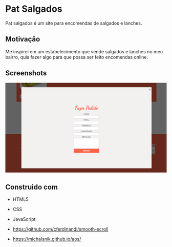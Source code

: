 # Pat Salgados

Pat salgados é um site para encomendas de salgados e lanches.

## Motivação

Me inspirei em um estabelecimento que vende salgados e lanches no meu bairro, quis
fazer algo para que possa ser feito encomendas online.

## Screenshots
![](img/patsalgprint.png)

## Construido com

* HTML5

* CSS

* JavaScript

* https://github.com/cferdinandi/smooth-scroll 

* https://michalsnik.github.io/aos/
